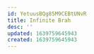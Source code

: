 ```yaml
---
id: YetuusBQg85M9CEBtUNvR
title: Infinite Brah
desc: ''
updated: 1639759645943
created: 1639759645943
---
```


